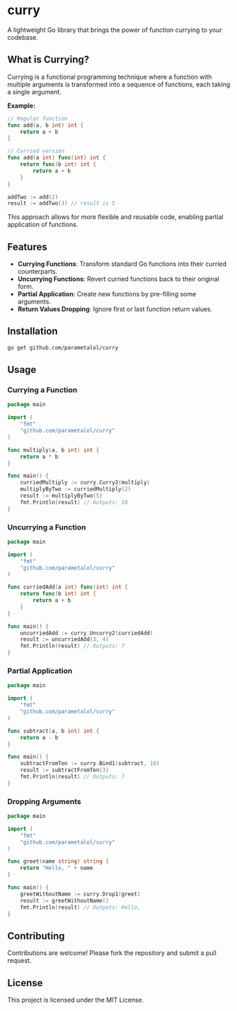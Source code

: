 # curry

A lightweight Go library that brings the power of function currying to your codebase.

## What is Currying?

Currying is a functional programming technique where a function with multiple arguments is transformed into a sequence of functions, each taking a single argument.

**Example:**

```go
// Regular function
func add(a, b int) int {
    return a + b
}

// Curried version
func add(a int) func(int) int {
    return func(b int) int {
        return a + b
    }
}

addTwo := add(2)
result := addTwo(3) // result is 5
```

This approach allows for more flexible and reusable code, enabling partial application of functions.

## Features

- **Currying Functions**: Transform standard Go functions into their curried counterparts.
- **Uncurrying Functions**: Revert curried functions back to their original form.
- **Partial Application**: Create new functions by pre-filling some arguments.
- **Return Values Dropping**: Ignore first or last function return values.

## Installation

```bash
go get github.com/parametalol/curry
```

## Usage

### Currying a Function

```go
package main

import (
    "fmt"
    "github.com/parametalol/curry"
)

func multiply(a, b int) int {
    return a * b
}

func main() {
    curriedMultiply := curry.Curry2(multiply)
    multiplyByTwo := curriedMultiply(2)
    result := multiplyByTwo(5)
    fmt.Println(result) // Outputs: 10
}
```

### Uncurrying a Function

```go
package main

import (
    "fmt"
    "github.com/parametalol/curry"
)

func curriedAdd(a int) func(int) int {
    return func(b int) int {
        return a + b
    }
}

func main() {
    uncurriedAdd := curry.Uncurry2(curriedAdd)
    result := uncurriedAdd(3, 4)
    fmt.Println(result) // Outputs: 7
}
```

### Partial Application

```go
package main

import (
    "fmt"
    "github.com/parametalol/curry"
)

func subtract(a, b int) int {
    return a - b
}

func main() {
    subtractFromTen := curry.Bind1(subtract, 10)
    result := subtractFromTen(3)
    fmt.Println(result) // Outputs: 7
}
```

### Dropping Arguments

```go
package main

import (
    "fmt"
    "github.com/parametalol/curry"
)

func greet(name string) string {
    return "Hello, " + name
}

func main() {
    greetWithoutName := curry.Drop1(greet)
    result := greetWithoutName()
    fmt.Println(result) // Outputs: Hello, 
}
```

## Contributing

Contributions are welcome! Please fork the repository and submit a pull request.

## License

This project is licensed under the MIT License.

